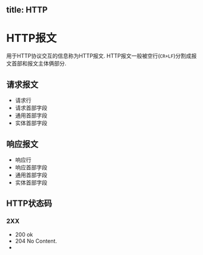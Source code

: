 title: HTTP
---
# HTTP报文
用于HTTP协议交互的信息称为HTTP报文. HTTP报文一般被空行(`CR+LF`)分割成报文首部和报文主体俩部分.

## 请求报文
* 请求行	
* 请求首部字段
* 通用首部字段
* 实体首部字段


## 响应报文
* 响应行	
* 响应首部字段
* 通用首部字段
* 实体首部字段

## HTTP状态码

### 2XX

* 200 ok
* 204 No Content. 
* 